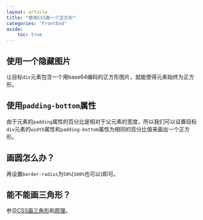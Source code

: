 ```yaml
---
layout: article
title: "使用CSS画一个正方形"
categories: "FrontEnd"
aside:
    toc: true
---
```


## 使用一个隐藏图片

让目标`div`元素包含一个用base64编码的正方形图片，就能使得元素始终为正方形。

## 使用`padding-bottom`属性

由于元素的`padding`属性的百分比是相对于父元素的宽度，所以我们可以设置目标`div`元素的`width`属性和`padding-bottom`属性为相同的百分比值来画出一个正方形。

## 画圆怎么办？

再设置`border-radius`为`50%`(`100%`也可以)即可。

## 能不能画三角形？

参见<a href="https://www.cnblogs.com/chengxs/p/11406278.html">CSS画三角形</a>和<a href="https://www.jianshu.com/p/9a463d50e441">原理</a>。